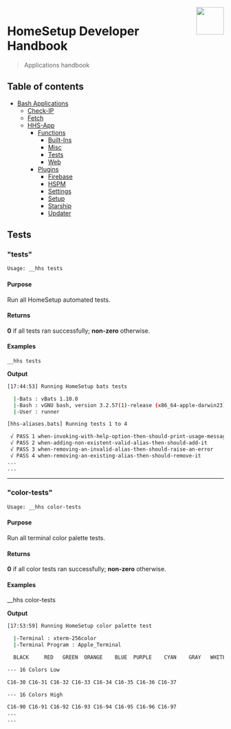 <img src="https://iili.io/HvtxC1S.png" width="64" height="64" align="right" />

# HomeSetup Developer Handbook
>
> Applications handbook

## Table of contents

<!-- toc -->

- [Bash Applications](../../../../applications)
  - [Check-IP](../../check-ip#check-ip)
  - [Fetch](../../fetch#fetch)
  - [HHS-App](../../hhs-app#homesetup-application)
    - [Functions](../../hhs-app#functions)
      - [Built-Ins](built-ins)
      - [Misc](misc)
      - [Tests](tests)
      - [Web](web)
    - [Plugins](../../hhs-app#plug-ins)
      - [Firebase](../plugins/firebase)
      - [HSPM](../plugins/hspm)
      - [Settings](../plugins/settings)
      - [Setup](../plugins/setup)
      - [Starship](../plugins/starship)
      - [Updater](../plugins/updater)

<!-- tocstop -->

## Tests

### "tests"

```bash
Usage: __hhs tests
```

#### **Purpose**

Run all HomeSetup automated tests.

#### **Returns**

**0** if all tests ran successfully; **non-zero** otherwise.

#### **Examples**

`__hhs tests`

**Output**

```bash
[17:44:53] Running HomeSetup bats tests

  |-Bats : vBats 1.10.0
  |-Bash : vGNU bash, version 3.2.57(1)-release (x86_64-apple-darwin23)
  |-User : runner

[hhs-aliases.bats] Running tests 1 to 4

 √ PASS 1 when-invoking-with-help-option-then-should-print-usage-message
 √ PASS 2 when-adding-non-existent-valid-alias-then-should-add-it
 √ PASS 3 when-removing-an-invalid-alias-then-should-raise-an-error
 √ PASS 4 when-removing-an-existing-alias-then-should-remove-it
...
...
```

------

### "color-tests"

```bash
Usage: __hhs color-tests
```

#### **Purpose**

Run all terminal color palette tests.

#### **Returns**

**0** if all color tests ran successfully; **non-zero** otherwise.

#### **Examples**

__hhs color-tests

**Output**

```bash
[17:53:59] Running HomeSetup color palette test

  |-Terminal : xterm-256color
  |-Terminal Program : Apple_Terminal

  BLACK     RED   GREEN  ORANGE    BLUE  PURPLE    CYAN    GRAY   WHITE  YELLOW  VIOLET

--- 16 Colors Low

C16-30 C16-31 C16-32 C16-33 C16-34 C16-35 C16-36 C16-37

--- 16 Colors High

C16-90 C16-91 C16-92 C16-93 C16-94 C16-95 C16-96 C16-97
...
...
```
